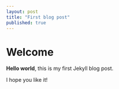 ```yaml
---
layout: post
title: "First blog post"
published: true
---
```


# Welcome

**Hello world**, this is my first Jekyll blog post.

I hope you like it!

